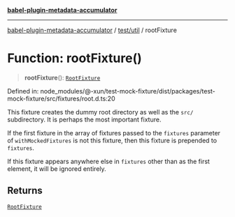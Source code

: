 [**babel-plugin-metadata-accumulator**](../../../README.md)

***

[babel-plugin-metadata-accumulator](../../../README.md) / [test/util](../README.md) / rootFixture

# Function: rootFixture()

> **rootFixture**(): [`RootFixture`](../type-aliases/RootFixture.md)

Defined in: node\_modules/@-xun/test-mock-fixture/dist/packages/test-mock-fixture/src/fixtures/root.d.ts:20

This fixture creates the dummy root directory as well as the `src/`
subdirectory. It is perhaps the most important fixture.

If the first fixture in the array of fixtures passed to the `fixtures`
parameter of `withMockedFixtures` is not this fixture, then this fixture is
prepended to `fixtures`.

If this fixture appears anywhere else in `fixtures` other than as the first
element, it will be ignored entirely.

## Returns

[`RootFixture`](../type-aliases/RootFixture.md)
